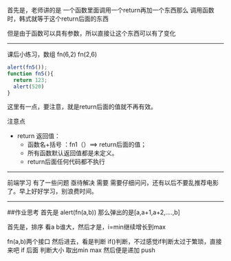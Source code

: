 首先是，老师讲的是 一个函数里面调用一个return再加一个东西那么
调用函数时，韩式就等于这个return后面的东西

但是由于函数可以具有参数，所以直接让这个东西可以有了变化

----

课后小练习，数组 fn(6,2)  fn(2,6)
```javascript
alert(fn5());
function fn5(){
  return 123;
  alert(520)
}

```
这里有一点，要注意，就是return后面的值就不再有效。

注意点
- return 返回值：
  - 函数名+括号 ：fn1（）==> return后面的值；
  - 所有函数默认返回值都是未定义。
  - return后面任何代码都不执行

----
前端学习 有了一些问题 亟待解决 
需要 需要仔细问问，还有以后不要乱推荐电影了。早上好好学习，别浪费时间。

----

##作业思考
首先是
alert(fn(a,b))
那么弹出的是[a,a+1,a+2,....,b]

首先是，排序
看a b谁大，然后才是，i=min继续增长到max

fn(a,b)两个接口
然后进去，看是判断
if()判断，不过感觉if判断太过于繁琐，直接来吧
if 后面 判断大小  取出min max
然后便是递加 push
